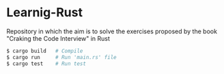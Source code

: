 # Learnig-Rust
Repository in which the aim is to solve the exercises proposed by the book "Craking the Code Interview" in Rust

```bash
$ cargo build   # Compile
$ cargo run     # Run 'main.rs' file
$ cargo test    # Run test
```



